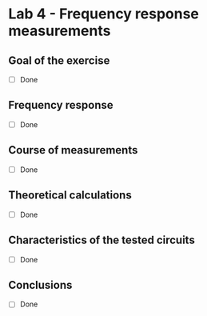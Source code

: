 # Lab 4 - Frequency response measurements

## Goal of the exercise
- [ ] Done
## Frequency response
- [ ] Done
## Course of measurements
- [ ] Done
## Theoretical calculations
- [ ] Done
## Characteristics of the tested circuits
- [ ] Done
## Conclusions
- [ ] Done